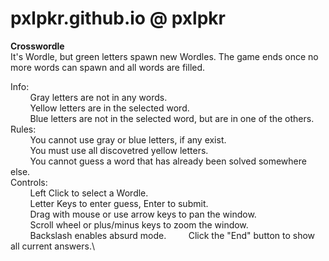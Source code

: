 # pxlpkr.github.io @ pxlpkr

**Crosswordle**\
It's Wordle, but green letters spawn new Wordles.
The game ends once no more words can spawn and all words are filled.

Info:\
        Gray letters are not in any words.\
        Yellow letters are in the selected word.\
        Blue letters are not in the selected word, but are in one of the others.\
Rules:\
        You cannot use gray or blue letters, if any exist.\
        You must use all discovetred yellow letters.\
        You cannot guess a word that has already been solved somewhere else.\
Controls:\
        Left Click to select a Wordle.\
        Letter Keys to enter guess, Enter to submit.\
        Drag with mouse or use arrow keys to pan the window.\
        Scroll wheel or plus/minus keys to zoom the window. \
        Backslash enables absurd mode.
        Click the "End" button to show all current answers.\